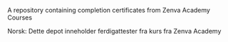 A repository containing completion certificates from Zenva Academy Courses

Norsk: Dette depot inneholder ferdigattester fra kurs fra Zenva Academy

